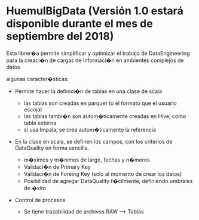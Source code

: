 # HuemulBigData (Versión 1.0 estará disponible durante el mes de septiembre del 2018)
Esta librer�a permite simplificar y optimizar el trabajo de DataEngineering para la creaci�n
de cargas de informaci�n en ambientes complejos de datos.

algunas caracter�sticas:

- Permite hacer la definici�n de tablas en una clase de scala
    - las tablas son creadas en parquet (o el formato que el usuario escoja)
    - las tablas tambi�n son autom�ticamente creadas en Hive, como tabla externa
    - si usa Impala, se crea autom�ticamente la referencia
    
- En la clase en scala, se definen los campos, con los criterios de DataQuality en forma sencilla.
 	- m�ximos y m�nimos de largo, fechas y n�meros
 	- Validaci�n de Primary Key
 	- Validaci�n de Foreing Key (solo al momento de crear los datos)
 	- Posibilidad de agregar DataQuality f�cilmente, definiendo umbrales de �xito
 	
 - Control de procesos
 	- Se tiene trazabilidad de archivos RAW --> Tablas
 
